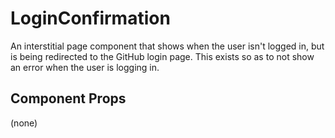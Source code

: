 # LoginConfirmation

An interstitial page component that shows when the user isn't logged in, but is being redirected to
the GitHub login page. This exists so as to not show an error when the user is logging in.

## Component Props
(none)
